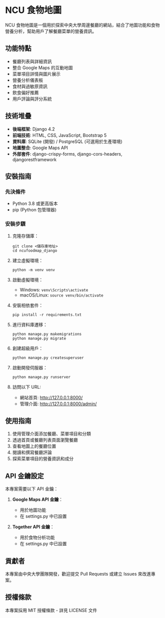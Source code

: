 # NCU 食物地圖

NCU 食物地圖是一個用於探索中央大學周邊餐廳的網站，結合了地圖功能和食物營養分析，幫助用戶了解餐廳菜單的營養資訊。

## 功能特點

- 餐廳列表與詳細資訊
- 整合 Google Maps 的互動地圖
- 菜單項目詳情與圖片展示 
- 營養分析儀表板
- 食材與過敏原資訊
- 飲食偏好推薦
- 用戶評論與評分系統

## 技術堆疊

- **後端框架**: Django 4.2
- **前端技術**: HTML, CSS, JavaScript, Bootstrap 5
- **資料庫**: SQLite (開發) / PostgreSQL (可選用於生產環境)
- **地圖整合**: Google Maps API
- **外部套件**: django-crispy-forms, django-cors-headers, djangorestframework

## 安裝指南

### 先決條件

- Python 3.8 或更高版本
- pip (Python 包管理器)

### 安裝步驟

1. 克隆存儲庫：
   ```
   git clone <儲存庫地址>
   cd ncufoodmap_django
   ```

2. 建立虛擬環境：
   ```
   python -m venv venv
   ```

3. 啟動虛擬環境：
   - Windows: `venv\Scripts\activate`
   - macOS/Linux: `source venv/bin/activate`

4. 安裝相依套件：
   ```
   pip install -r requirements.txt
   ```

5. 進行資料庫遷移：
   ```
   python manage.py makemigrations
   python manage.py migrate
   ```

6. 創建超級用戶：
   ```
   python manage.py createsuperuser
   ```

7. 啟動開發伺服器：
   ```
   python manage.py runserver
   ```

8. 訪問以下 URL:
   - 網站首頁: http://127.0.0.1:8000/
   - 管理介面: http://127.0.0.1:8000/admin/

## 使用指南

1. 使用管理介面添加餐廳、菜單項目和分類
2. 透過首頁或餐廳列表頁面瀏覽餐廳
3. 查看地圖上的餐廳位置
4. 閱讀和撰寫餐廳評論
5. 探索菜單項目的營養資訊和成分

## API 金鑰設定

本專案需要以下 API 金鑰：

1. **Google Maps API 金鑰**：
   - 用於地圖功能
   - 在 settings.py 中已設置

2. **Together API 金鑰**：
   - 用於食物分析功能
   - 在 settings.py 中已設置

## 貢獻者

本專案由中央大學團隊開發，歡迎提交 Pull Requests 或建立 Issues 來改進專案。

## 授權條款

本專案採用 MIT 授權條款 - 詳見 LICENSE 文件 